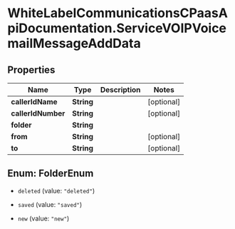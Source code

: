 # WhiteLabelCommunicationsCPaasApiDocumentation.ServiceVOIPVoicemailMessageAddData

## Properties

Name | Type | Description | Notes
------------ | ------------- | ------------- | -------------
**callerIdName** | **String** |  | [optional] 
**callerIdNumber** | **String** |  | [optional] 
**folder** | **String** |  | 
**from** | **String** |  | [optional] 
**to** | **String** |  | [optional] 



## Enum: FolderEnum


* `deleted` (value: `"deleted"`)

* `saved` (value: `"saved"`)

* `new` (value: `"new"`)




